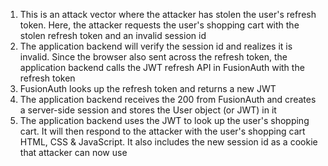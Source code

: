 1. This is an attack vector where the attacker has stolen the user's refresh token. Here, the attacker requests the user's shopping cart with the stolen refresh token and an invalid session id
1. The application backend will verify the session id and realizes it is invalid. Since the browser also sent across the refresh token, the application backend calls the JWT refresh API in FusionAuth with the refresh token
1. FusionAuth looks up the refresh token and returns a new JWT
1. The application backend receives the 200 from FusionAuth and creates a server-side session and stores the User object (or JWT) in it
1. The application backend uses the JWT to look up the user's shopping cart. It will then respond to the attacker with the user's shopping cart HTML, CSS & JavaScript. It also includes the new session id as a cookie that attacker can now use